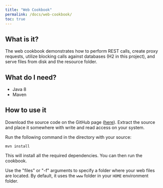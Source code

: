 ```yaml
---
title: "Web Cookbook"
permalink: /docs/web-cookbook/
toc: true
---
```

## What is it?
The web cookbook demonstrates how to perform REST calls, create proxy requests, utilize blocking calls against databases (H2 in this project), and
serve files from disk and the resource folder.

## What do I need?
* Java 8
* Maven

## How to use it
Download the source code on the GitHub page ([here](https://github.com/oci-pronghorn/WebCookbook/blob/master/src/main/java/com/ociweb/WebCookbook.java)).
Extract the source and place it somewhere with write and read access on your system.

Run the following command in the directory with your source:
```
mvn install
```

This will install all the required dependencies.
You can then run the cookbook.

Use the "files" or "-f" arguments to specify a folder where your web files are located.
By default, it uses the `www` folder in your `HOME` environment folder.